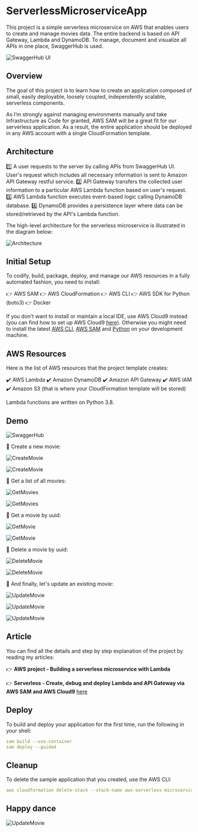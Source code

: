 # ServerlessMicroserviceApp

This project is a simple serverless microservice on AWS that enables users to create and manage movies data. The entire backend is based on API Gateway, Lambda and DynamoDB. To manage, document and visualize all APIs in one place, SwaggerHub is used.

![SwaggerHub UI](readme-image/i-1.png)

## **Overview**

The goal of this project is to learn how to create an application composed of small, easily deployable, loosely coupled, independently scalable, serverless components.

As I’m strongly against managing environments manually and take Infrastructure as Code for granted, AWS SAM will be a great fit for our serverless application. As a result, the entire application should be deployed in any AWS account with a single CloudFormation template.

## **Architecture**

:one: A user requests to the server by calling APIs from SwaggerHub UI. User's request which includes all necessary information is sent to Amazon API Gateway restful service.
:two: API Gateway transfers the collected user information to a particular AWS Lambda function based on user's request.
:three: AWS Lambda function executes event-based logic calling DynamoDB database.
:four: DynamoDB provides a persistence layer where data can be stored/retrieved by the API's Lambda function.

The high-level architecture for the serverless microservice is illustrated in the diagram below:

![Architecture](readme-image/i-2.png)

## **Initial Setup**

To codify, build, package, deploy, and manage our AWS resources in a fully automated fashion, you need to install:

:point_right: AWS SAM
:point_right: AWS Cloud​Formation
:point_right: AWS CLI
:point_right: AWS SDK for Python (boto3)
:point_right: Docker

If you don't want to install or maintain a local IDE, use AWS Cloud9 instead (you can find how to set up AWS Cloud9 [here](https://dev.to/tiamatt/serverless-create-debug-and-deploy-lambda-and-api-gateway-via-aws-sam-and-aws-cloud9-5158)). Otherwise you might need to install the latest [AWS CLI](https://aws.amazon.com/cli/), [AWS SAM](https://docs.aws.amazon.com/serverless-application-model/latest/developerguide/serverless-sam-cli-install.html) and [Python](https://www.python.org/downloads/) on your development machine.

## **AWS Resources**

Here is the list of AWS resources that the project template creates:

:heavy_check_mark: AWS Lambda
:heavy_check_mark: Amazon DynamoDB
:heavy_check_mark: Amazon API Gateway
:heavy_check_mark: AWS IAM
:heavy_check_mark: Amazon S3 (that is where your CloudFormation template will be stored)

Lambda functions are written on Python 3.8.


## **Demo**

![SwaggerHub](readme-image/i-11.png)

:tada: Create a new movie:

![CreateMovie](readme-image/i-10.png)

![CreateMovie](readme-image/i-12.png)

:tada: Get a list of all movies:

![GetMovies](readme-image/i-13.png)

![GetMovies](readme-image/i-14.png)

:tada: Get a movie by uuid:

![GetMovie](readme-image/i-15.png)

![GetMovie](readme-image/i-16.png)


:tada: Delete a movie by uuid:

![DeleteMovie](readme-image/i-17.png)

![DeleteMovie](readme-image/i-18.png)

:tada: And finally, let's update an existing movie:

![UpdateMovie](readme-image/i-19.png)

![UpdateMovie](readme-image/i-20.png)

![UpdateMovie](readme-image/i-21.png)


## **Article**

You can find all the details and step by step explanation of the project by reading my articles:

:point_right: **AWS project - Building a serverless microservice with Lambda**

:point_right: **Serverless - Create, debug and deploy Lambda and API Gateway via AWS SAM and AWS Cloud9** [here](https://dev.to/tiamatt/serverless-create-debug-and-deploy-lambda-and-api-gateway-via-aws-sam-and-aws-cloud9-5158)

## **Deploy**

To build and deploy your application for the first time, run the following in your shell:

```YAML
sam build --use-container
sam deploy --guided
```

## **Cleanup**

To delete the sample application that you created, use the AWS CLI:

```YAML
aws cloudformation delete-stack --stack-name aws-serverless-microservice-app-stack
```

## **Happy dance**

![UpdateMovie](readme-image/meme-joker-dance.png)